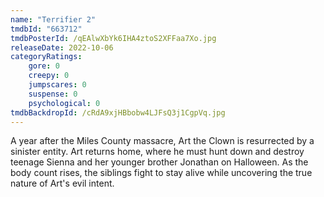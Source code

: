 ```yaml
---
name: "Terrifier 2"
tmdbId: "663712"
tmdbPosterId: /qEAlwXbYk6IHA4ztoS2XFFaa7Xo.jpg
releaseDate: 2022-10-06
categoryRatings:
    gore: 0
    creepy: 0
    jumpscares: 0
    suspense: 0
    psychological: 0
tmdbBackdropId: /cRdA9xjHBbobw4LJFsQ3j1CgpVq.jpg
---
```

A year after the Miles County massacre, Art the Clown is resurrected by a sinister entity. Art returns home, where he must hunt down and destroy teenage Sienna and her younger brother Jonathan on Halloween. As the body count rises, the siblings fight to stay alive while uncovering the true nature of Art's evil intent.
